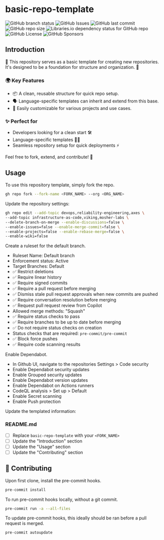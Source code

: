 # basic-repo-template

![GitHub branch status](https://img.shields.io/github/checks-status/mosher-labs/basic-repo-template/main)
![GitHub Issues](https://img.shields.io/github/issues/mosher-labs/basic-repo-template)
![GitHub last commit](https://img.shields.io/github/last-commit/mosher-labs/basic-repo-template)
![GitHub repo size](https://img.shields.io/github/repo-size/mosher-labs/basic-repo-template)
![Libraries.io dependency status for GitHub repo](https://img.shields.io/librariesio/github/mosher-labs/basic-repo-template)
![GitHub License](https://img.shields.io/github/license/mosher-labs/basic-repo-template)
![GitHub Sponsors](https://img.shields.io/github/sponsors/mosher-labs)

## Introduction

🚀 This repository serves as a basic template for creating new
repositories. It's designed to be a foundation for structure and
organization. 🎯

### 🌍 Key Features

- 📦 A clean, reusable structure for quick repo setup.
- 🗣️ Language-specific templates can inherit and extend from this base.
- 🔄 Easily customizable for various projects and use cases.

### ✨ Perfect for

- Developers looking for a clean start 🛠️
- Language-specific templates 👨‍💻
- Seamless repository setup for quick deployments ⚡

Feel free to fork, extend, and contribute! 🤝

## Usage

To use this repository template, simply fork the repo.

```bash
gh repo fork --fork-name <FORK_NAME> --org <ORG_NAME>
```

Update the repository settings:

```bash
gh repo edit --add-topic devops,reliability-engineering,axes \
--add-topic infrastructure-as-code,viking,mosher-labs \
--delete-branch-on-merge --enable-discussions=false \
--enable-issues=false --enable-merge-commit=false \
--enable-projects=false --enable-rebase-merge=false \
--enable-wiki=false
```

Create a ruleset for the default branch.

- Ruleset Name: Default branch
- Enforcement status: Active
- Target Branches: Default
- ✅ Restrict deletions
- ✅ Require linear history
- ✅ Require signed commits
- ✅ Require a pull request before merging
- ✅ Dismiss stale pull request approvals when new commits are pushed
- ✅ Require conversation resolution before merging
- ✅ Request pull request review from Copilot
- Allowed merge methods: "Squash"
- ✅ Require status checks to pass
- ✅ Require branches to be up to date before merging
- ✅ Do not require status checks on creation
- Status checks that are required: `pre-commit/pre-commit`
- ✅ Block force pushes
- ✅ Require code scanning results

Enable Dependabot.

- In Github UI, navigate to the repositories Settings > Code security
- Enable Dependabot security updates
- Enable Grouped security updates
- Enable Dependabot version updates
- Enable Dependabot on Actions runners
- CodeQL analysis > Set up > Default
- Enable Secret scanning
- Enable Push protection

Update the templated information:

### README.md

- [ ] Replace `basic-repo-template` with your `<FORK_NAME>`
- [ ] Update the "Introduction" section
- [ ] Update the "Usage" section
- [ ] Update the "Contributing" section

## 🔰 Contributing

Upon first clone, install the pre-commit hooks.

```bash
pre-commit install
```

To run pre-commit hooks locally, without a git commit.

```bash
pre-commit run -a --all-files
```

To update pre-commit hooks, this ideally should be ran before a pull request is merged.

```bash
pre-commit autoupdate
```
